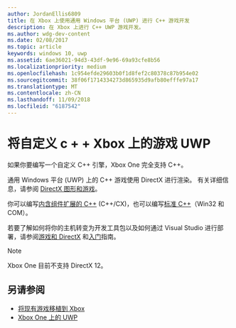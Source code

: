 ```yaml
---
author: JordanEllis6809
title: 在 Xbox 上使用通用 Windows 平台 (UWP) 进行 C++ 游戏开发
description: 在 Xbox 上进行 C++ UWP 游戏开发。
ms.author: wdg-dev-content
ms.date: 02/08/2017
ms.topic: article
keywords: windows 10, uwp
ms.assetid: 6ae36021-94d3-43df-9e96-69a93cfe8b56
ms.localizationpriority: medium
ms.openlocfilehash: 1c954efde29603b0f1d8fef2c80378c87b954e02
ms.sourcegitcommit: 38f06f1714334273d865935d9afb80efffe97a17
ms.translationtype: MT
ms.contentlocale: zh-CN
ms.lasthandoff: 11/09/2018
ms.locfileid: "6187542"
---
```

# <a name="bring-custom-c-games-to-uwp-on-xbox"></a>将自定义 c + + Xbox 上的游戏 UWP

如果你要编写一个自定义 C++ 引擎，Xbox One 完全支持 C++。 

通用 Windows 平台 (UWP) 上的 C++ 游戏使用 DirectX 进行渲染。 有关详细信息，请参阅 [DirectX 图形和游戏](https://msdn.microsoft.com/library/windows/desktop/ee663274(v=vs.85).aspx)。

你可以编写[内含组件扩展的 C++](https://msdn.microsoft.com/library/windows/apps/hh699871.aspx) (C++/CX)，也可以编写[标准 C++](https://msdn.microsoft.com/library/windows/apps/mt592904.aspx)（Win32 和 COM）。

若要了解如何将你的主机转变为开发工具包以及如何通过 Visual Studio 进行部署，请参阅[游戏和 DirectX](../gaming/index.md) 和[入门](getting-started.md)指南。

> [!NOTE]
> Xbox One 目前不支持 DirectX 12。


## <a name="see-also"></a>另请参阅
- [将现有游戏移植到 Xbox](development-lanes-landing.md)
- [Xbox One 上的 UWP](index.md)

